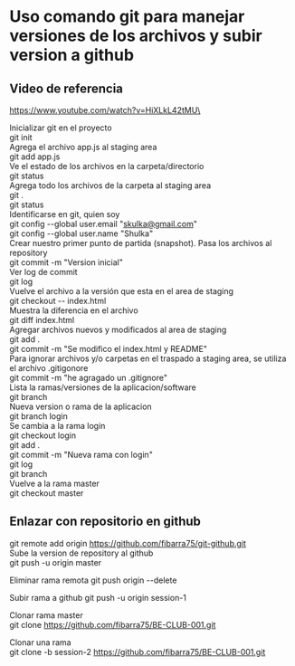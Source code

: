# Uso comando git para manejar versiones de los archivos y subir version a github
## Video de referencia
https://www.youtube.com/watch?v=HiXLkL42tMU\

Inicializar git en el proyecto\
git init\
Agrega el archivo app.js al staging area\
git add app.js\
Ve el estado de los archivos en la carpeta/directorio\
git status\
Agrega todo los archivos de la carpeta al staging area\
git .\
git status\
Identificarse en git, quien soy\
git config --global user.email "skulka@gmail.com"\
git config --global user.name "Shulka"\
Crear nuestro primer punto de partida (snapshot). Pasa los archivos al repository\
git commit -m "Version inicial"\
Ver log de commit\
git log\
Vuelve el archivo a la versión que esta en el area de staging\
git checkout -- index.html\
Muestra la diferencia en el archivo\
git diff index.html\
Agregar archivos nuevos y modificados al area de staging\
git add .\
git commit -m "Se modifico el index.html y README"\
Para ignorar archivos y/o carpetas en el traspado a staging area, se utiliza el archivo .gitigonore\
git commit -m "he agragado un .gitignore"\
Lista la ramas/versiones de la aplicacion/software\
git branch\
Nueva version o rama de la aplicacion\
git branch login\
Se cambia a la rama login\
git checkout login\
git add .\
git commit -m "Nueva rama con login"\
git log\
git branch\
Vuelve a la rama master\
git checkout master
## Enlazar con repositorio en github  
git remote add origin https://github.com/fibarra75/git-github.git \
Sube la version de repository al github\
git push -u origin master

Eliminar rama remota
git push origin --delete <branchName>
  
Subir rama a github 
git push -u origin session-1 

Clonar rama master  
git clone https://github.com/fibarra75/BE-CLUB-001.git  

Clonar una rama  
git clone -b session-2 https://github.com/fibarra75/BE-CLUB-001.git

